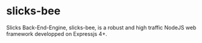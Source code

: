 # slicks-bee
Slicks Back-End-Engine, slicks-bee, is a robust and high traffic NodeJS web framework developped on Expressjs 4+.
